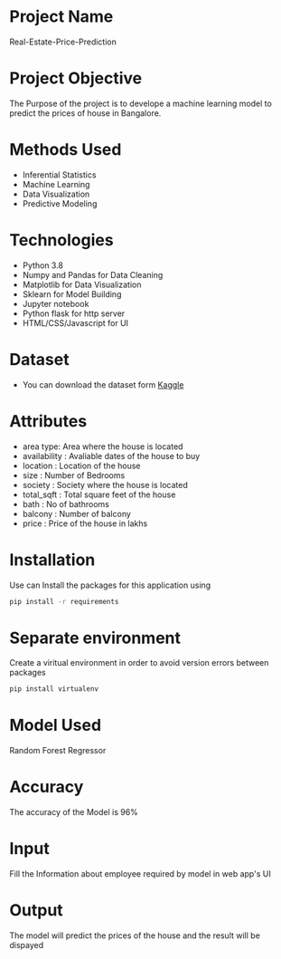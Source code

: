 # Project Name
Real-Estate-Price-Prediction 

# Project Objective
The Purpose of the project is to develope a machine learning model to predict the prices of house in Bangalore.

# Methods Used
- Inferential Statistics
- Machine Learning
- Data Visualization
- Predictive Modeling

# Technologies
- Python 3.8
- Numpy and Pandas for Data Cleaning
- Matplotlib for Data Visualization
- Sklearn for Model Building
- Jupyter notebook
- Python flask for http server
- HTML/CSS/Javascript for UI

# Dataset 
- You can download the dataset form [Kaggle](https://www.kaggle.com/amitabhajoy/bengaluru-house-price-data)

# Attributes
- area type: Area where the house is located
- availability : Avaliable dates of the house to buy 
- location : Location of the house
- size : Number of Bedrooms
- society : Society where the house is located
- total_sqft :	Total square feet of the house
- bath : No of bathrooms
- balcony :	Number of balcony
- price : Price of the house in lakhs


# Installation
 Use can Install the packages for this application using
```sh
pip install -r requirements
```

# Separate environment
Create a viritual environment in order to avoid version errors between packages
```sh
pip install virtualenv
```

# Model Used 
Random Forest Regressor 

# Accuracy 
The accuracy of the Model is 96%

# Input
Fill the Information about employee required by model in web app's UI

# Output
The model will predict the prices of the house and the result will be dispayed 
